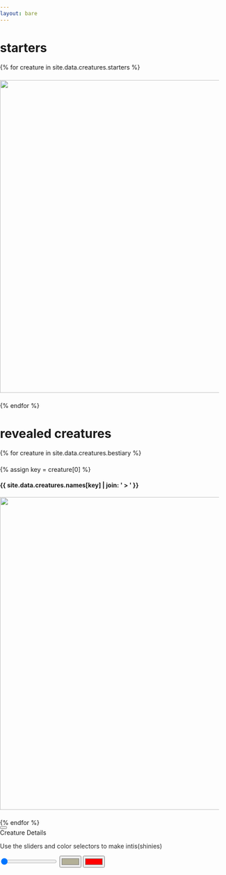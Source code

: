 ```yaml
---
layout: bare
---
```


<style>
  img{
    object-fit: cover;
    width: 450px;
    height: 210px;
    margin: 1rem;
  }
  #bestiary-modal > .modal-overlay{
    background: transparent;
    backdrop-filter: blur(5px);
  }
  #bestiary-modal p{
    color: #2b2b2b;
  }
  #example-container{
    width: 100%;
    height: 280px;
  }
  body{
    overflow-x:hidden;
  }
  body.modal-open{
    overflow: hidden;
    position: fixed;
  }

  @media screen and (max-width: 1072px ) {
    body, .container{
      padding: 0;
      margin: 0;
    }
    .container > .columns {
      flex-direction: column;
    }
    img{
      width: 85vw;
      height: 18vh;
      margin: 0rem;
    }
    #example-container{
      width: 100%;
      height: 600px;
    }
  }
</style>

<div class="container bestiary-summary">
  <h1>starters</h1>
  <div class="columns">
  {% for creature in site.data.creatures.starters %}
    <div class="column col-mx-auto">
      <img src="/assets/images/creatures/{{ creature | first }}_anim_final.gif" alt="" onclick="openModal('{{ creature | join: ',' }}')">
    </div>
  {% endfor %}
  </div>
  <h1>revealed creatures</h1>
  <div class="columns">
  {% for creature in site.data.creatures.bestiary %}
    <div class="column col-mx-auto">
    {% assign key = creature[0] %}
      <h4>{{ site.data.creatures.names[key] | join: ' > '  }}</h4>
      <img src="/assets/images/creatures/{{ creature | first }}_anim_final.gif" alt="" onclick="openModal('{{ creature | join: ',' }}')">
    </div>
  {% endfor %}
  </div>

<div class="modal modal-lg" id="bestiary-modal">
  <a href="" class="modal-overlay" aria-label="Close" onclick="closeModal()"></a>
  <div class="modal-container">
    <div class="modal-header">
      <button class="btn btn-clear float-right" onclick="closeModal()"></button>
      <div class="modal-title h5">Creature Details</div>
    </div>
    <div class="modal-body">
      <div class="content">
      <p style="color:#2b2b2b">Use the sliders and color selectors to make intis(shinies) </p>
        <div id="example-container">
        <input class="slider" type="range" min="0" max="360" value="0" onchange="updateHue(this)">
        <input type="color" id="originalColor" name="head" value="#b3b097" onchange="replaceColor(this)">
        <input type="color" id="newColor" name="head" value="#ff0000" onchange="replaceColor(this)">
      </div>
    </div>
    <div class="modal-footer"></div>
</div>

<script src="https://cdnjs.cloudflare.com/ajax/libs/pixi.js/5.1.3/pixi.min.js"></script>
<script src="https://cdn.jsdelivr.net/npm/pixi-filters@latest/dist/pixi-filters.js"></script>
<script src="/js/creature_animations.js"></script>

<script>
  const modal = document.getElementById("bestiary-modal");
  const container = document.getElementById("example-container");
  const {openModal, closeModal, updateHue, replaceColor}= api.helper(modal, container);

</script>
